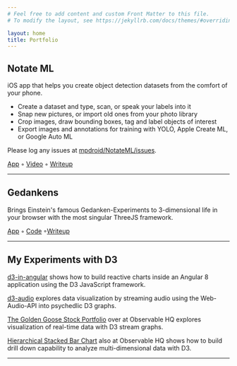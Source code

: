 ```yaml
---
# Feel free to add content and custom Front Matter to this file.
# To modify the layout, see https://jekyllrb.com/docs/themes/#overriding-theme-defaults

layout: home
title: Portfolio
---
```




## Notate ML
iOS app that helps you create object detection datasets from the comfort of your phone.

- Create a dataset and type, scan, or speak your labels into it
- Snap new pictures, or import old ones from your photo library
- Crop images, draw bounding boxes, tag and label objects of interest
- Export images and annotations for training with YOLO, Apple Create ML, or Google Auto ML

Please log any issues at [mpdroid/NotateML/issues](https://github.com/mpdroid/NotateML/issues).

[App](https://apps.apple.com/us/app/notate-ml/id1605408700)  &#9702; [Video](https://youtu.be/gDqPt3V2-qo) &#9702; [Writeup](https://medium.com/@marvinpdroid/introducing-notate-ml-8de9b68715f4) 

---

## Gedankens
Brings Einstein's famous Gedanken-Experiments to 3-dimensional life in your browser with the most singular ThreeJS framework. 

[App](mpdroid.github.io/gedankens) &#9702; [Code](https://github.com/mpdroid/gedankens) &#9702;[Writeup](https://marvinpdroid.medium.com/special-relativity-with-threejs-657a3552d886) 

---


## My Experiments with D3
[d3-in-angular](https://github.com/d3-in-angular/) shows how to build reactive charts inside an Angular 8 application using the D3 JavaScript framework.

[d3-audio](https://github.com/d3-audio/) explores data visualization by streaming audio using the Web-Audio-API into psychedlic D3 graphs.

[The Golden Goose Stock Portfolio](https://observablehq.com/@mpdroid/the-golden-goose-stock-portfolio) over at Observable HQ explores visualization of real-time data with D3 stream graphs.

[Hierarchical Stacked Bar Chart](https://observablehq.com/@mpdroid/hierarchical-stacked-bar-chart) also at Observable HQ shows how to build drill down capability to analyze multi-dimensional data with D3.
  

---

